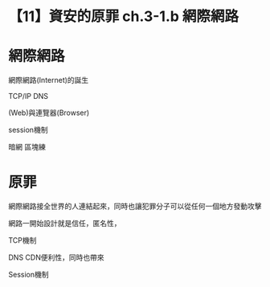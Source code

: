 # 【11】資安的原罪 ch.3-1.b 網際網路

# 網際網路

網際網路(Internet)的誕生

TCP/IP
DNS

(Web)與連覽器(Browser)

session機制

暗網
區塊練

# 原罪

網際網路接全世界的人連結起來，同時也讓犯罪分子可以從任何一個地方發動攻擊

網路一開始設計就是信任，匿名性，

TCP機制

DNS CDN便利性，同時也帶來

Session機制
